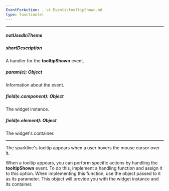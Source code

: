 ```yaml
---
EventForAction: ..\4 Events\tooltipShown.md
type: function(e)
---
```

---
##### notUsedInTheme

##### shortDescription
A handler for the **tooltipShown** event.

##### param(e): Object
Information about the event.

##### field(e.component): Object
The widget instance.

##### field(e.element): Object
The widget's container.

---
The sparkline's tooltip appears when a user hovers the mouse cursor over it. 

When a tooltip appears, you can perform specific actions by handling the **tooltipShown** event. To do this, implement a handling function and assign it to this option. When implementing this function, use the object passed to it as its parameter. This object will provide you with the widget instance and its container.
